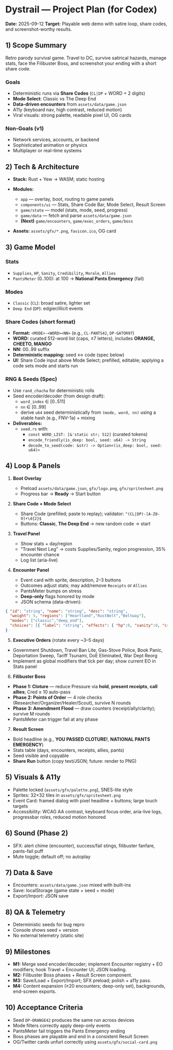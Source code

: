 # Dystrail — Project Plan (for Codex)

**Date:** 2025-09-12
**Target:** Playable web demo with satire loop, share codes, and screenshot-worthy results.

## 1) Scope Summary
Retro parody survival game. Travel to DC, survive satirical hazards, manage stats, face the Filibuster Boss, and screenshot your ending with a short share code.

### Goals
- Deterministic runs via **Share Codes** (`CL|DP` + WORD + 2 digits)
- **Mode Select**: Classic vs The Deep End
- **Data-driven encounters** from `assets/data/game.json`
- A11y (keyboard nav, high contrast, reduced motion)
- Viral visuals: strong palette, readable pixel UI, OG cards

### Non-Goals (v1)
- Network services, accounts, or backend
- Sophisticated animation or physics
- Multiplayer or real-time systems

## 2) Tech & Architecture
- **Stack:** Rust + Yew → WASM; static hosting
- **Modules:**
  - `app` — overlay, boot, routing to game panels
  - `components/ui` — Stats, Share Code Bar, Mode Select, Result Screen
  - `game/state` — model (stats, mode, seed, progress)
  - `game/data` — fetch and parse `assets/data/game.json`
  - **(Next)** `game/encounters`, `game/exec_orders`, `game/boss`

- **Assets:** `assets/gfx/*.png`, `favicon.ico`, OG card

## 3) Game Model
### Stats
- `Supplies`, `HP`, `Sanity`, `Credibility`, `Morale`, `Allies`
- `PantsMeter` (0..100): at 100 → **National Pants Emergency** (fail)

### Modes
- `Classic` (`CL`): broad satire, lighter set
- `Deep End` (`DP`): edgier/illicit events

### Share Codes (short format)
- **Format:** `<MODE>-<WORD><NN>` (e.g., `CL-PANTS42`, `DP-GATOR97`)
- **WORD:** curated 512-word list (caps, ≤7 letters), includes **ORANGE, CHEETO, MANGO**
- **NN:** 00..99 suffix
- **Deterministic mapping:** seed ↔ code (spec below)
- **UI:** Share Code input above Mode Select; prefilled, editable; applying a code sets mode and starts run

### RNG & Seeds (Spec)
- Use `rand_chacha` for deterministic rolls
- Seed encoder/decoder (from design draft):
  - `word_index` ∈ [0..511]
  - `nn` ∈ [0..99]
  - derive `u64` seed deterministically from `(mode, word, nn)` using a stable hash (e.g., FNV-1a) + mixing
- **Deliverables:**
  - `seed.rs` with:
    - `const WORD_LIST: [&'static str; 512]` (curated tokens)
    - `encode_friendly(is_deep: bool, seed: u64) -> String`
    - `decode_to_seed(code: &str) -> Option<(is_deep: bool, seed: u64)>`

## 4) Loop & Panels
1) **Boot Overlay**
   - Preload `assets/data/game.json`, `gfx/logo.png`, `gfx/spritesheet.png`
   - Progress bar → **Ready** → Start button

2) **Share Code + Mode Select**
   - Share Code (prefilled; paste to replay); validator: `^(CL|DP)-[A-Z0-9]+\d{2}$`
   - Buttons: **Classic**, **The Deep End** → new random code → start

3) **Travel Panel**
   - Show stats + day/region
   - “Travel Next Leg” → costs Supplies/Sanity, region progression, 35% encounter chance
   - Log list (aria-live)

4) **Encounter Panel**
   - Event card with sprite, description, 2–3 buttons
   - Outcomes adjust stats; may add/remove `Receipts` or `Allies`
   - PantsMeter bumps on stress
   - **Deep-only** flags honored by mode
   - JSON schema (data-driven):  
```json
{ "id": "string", "name": "string", "desc": "string",
  "weight": 5, "regions": ["Heartland","RustBelt","Beltway"],
  "modes": ["classic","deep_end"],
  "choices": [{ "label": "string", "effects": { "hp":0, "sanity":0, "credibility":0, "supplies":0, "morale":0, "allies":0, "pants":0, "add_receipt":"opt", "use_receipt":true, "log":"opt" } }]
}
```

5) **Executive Orders** (rotate every ~3–5 days)
- Government Shutdown, Travel Ban Lite, Gas-Stove Police, Book Panic, Deportation Sweep, Tariff Tsunami, DoE Eliminated, War Dept Reorg
- Implement as global modifiers that tick per day; show current EO in Stats panel

6) **Filibuster Boss**
- **Phase 1: Cloture** — reduce Pressure via **hold**, **present receipts**, **call allies**; Cred ≥ 10 auto-pass
- **Phase 2: Points of Order** — 4 role checks (Researcher/Organizer/Healer/Scout), survive N rounds
- **Phase 3: Amendment Flood** — draw counters (receipt/ally/clarity); survive M rounds
- PantsMeter can trigger fail at any phase

7) **Result Screen**
- Bold headline (e.g., **YOU PASSED CLOTURE!**, **NATIONAL PANTS EMERGENCY**)
- Stats table (days, encounters, receipts, allies, pants)
- Seed visible and copyable
- **Share Run** button (copy text/JSON; future: render to PNG)

## 5) Visuals & A11y
- Palette locked (`assets/gfx/palette.png`), SNES-lite style
- Sprites: 32×32 tiles in `assets/gfx/spritesheet.png`
- Event Card: framed dialog with pixel headline + buttons; large touch targets
- Accessibility: WCAG AA contrast, keyboard focus order, aria-live logs, progressbar roles, reduced motion honored

## 6) Sound (Phase 2)
- SFX: alert chime (encounter), success/fail stings, filibuster fanfare, pants-fail puff
- Mute toggle; default off; no autoplay

## 7) Data & Save
- Encounters: `assets/data/game.json` mixed with built-ins
- Save: localStorage (game state + seed + mode)
- Export/Import: JSON save

## 8) QA & Telemetry
- Deterministic seeds for bug repro
- Console shows seed + version
- No external telemetry (static site)

## 9) Milestones
- **M1:** Merge seed encoder/decoder; implement Encounter registry + EO modifiers; hook Travel + Encounter UI; JSON loading.
- **M2:** Filibuster Boss phases + Result Screen component.
- **M3:** Save/Load + Export/Import; SFX preload; polish + a11y pass.
- **M4:** Content expansion (≥20 encounters; deep-only set), backgrounds, end-screen exports.

## 10) Acceptance Criteria
- Seed `DP-ORANGE42` produces the same run across devices
- Mode filters correctly apply deep-only events
- PantsMeter fail triggers the Pants Emergency ending
- Boss phases are playable and end in a consistent Result Screen
- OG/Twitter cards unfurl correctly using `assets/gfx/social-card.png`
